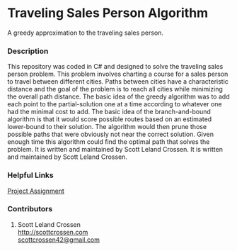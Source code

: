 # Traveling Sales Person Algorithm

A greedy approximation to the traveling sales person.

### Description

This repository was coded in C# and designed to solve the traveling sales person problem. 
This problem involves charting a course for a sales person to travel between different cities.
Paths between cities have a characteristic distance and the goal of the problem is to reach all cities while minimizing the overall path distance.
The basic idea of the greedy algorithm was to add each point to the partial-solution one at a time according to whatever one had the minimal cost to add.
The basic idea of the branch-and-bound algorithm is that it would score possible routes based on an estimated lower-bound to their solution. The algorithm would then prune those possible paths that were obviously not near the correct solution. Given enough time this algorithm could find the optimal path that solves the problem. It is written and maintained by Scott Leland Crossen.
It is written and maintained by Scott Leland Crossen.

### Helpful Links

[Project Assignment](https://faculty.cs.byu.edu/~farrell/courses/CS312/projects/TSPGroup.php)


### Contributors

1. Scott Leland Crossen  
<http://scottcrossen.com>  
<scottcrossen42@gmail.com>
